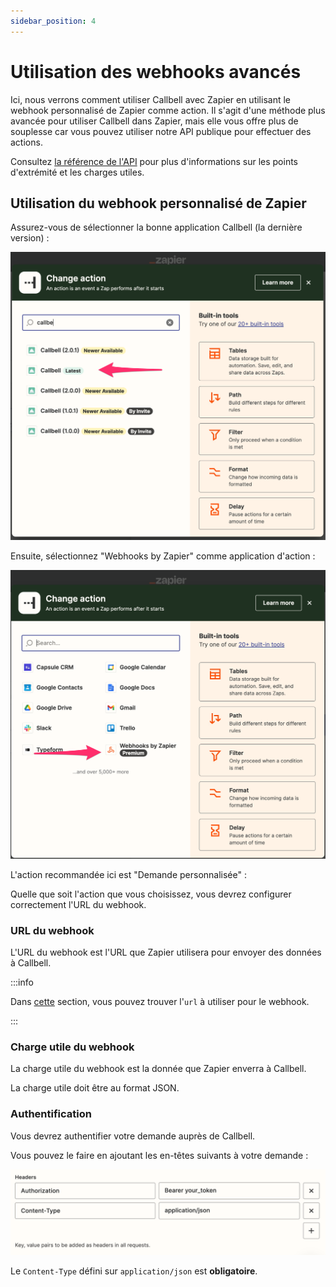 ```yaml
---
sidebar_position: 4
---
```


# Utilisation des webhooks avancés

Ici, nous verrons comment utiliser Callbell avec Zapier en utilisant le webhook personnalisé de Zapier comme action.
Il s'agit d'une méthode plus avancée pour utiliser Callbell dans Zapier, mais elle vous offre plus de souplesse car vous pouvez utiliser notre API publique pour effectuer des actions.

Consultez <a href="https://docs.callbell.eu/api/reference/introduction'">la référence de l'API</a> pour plus d'informations sur les points d'extrémité et les charges utiles.

## Utilisation du webhook personnalisé de Zapier

Assurez-vous de sélectionner la bonne application Callbell (la dernière version) :

![Intégration Callbell](../assets/select-action.png)

Ensuite, sélectionnez "Webhooks by Zapier" comme application d'action :

![Webhooks by Zapier](../assets/webhook.png)

L'action recommandée ici est "Demande personnalisée" :

Quelle que soit l'action que vous choisissez, vous devrez configurer correctement l'URL du webhook.

### URL du webhook

L'URL du webhook est l'URL que Zapier utilisera pour envoyer des données à Callbell.

:::info

Dans [cette](https://docs.callbell.eu/api/reference/contacts_api/post_contacts) section, vous pouvez trouver l'`url` à utiliser pour le webhook.

:::

### Charge utile du webhook

La charge utile du webhook est la donnée que Zapier enverra à Callbell.

La charge utile doit être au format JSON.

### Authentification

Vous devrez authentifier votre demande auprès de Callbell.

Vous pouvez le faire en ajoutant les en-têtes suivants à votre demande :

![En-têtes](../assets/headers.png)

Le `Content-Type` défini sur `application/json` est **obligatoire**.